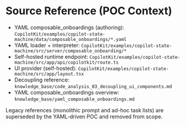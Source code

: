 # Source Reference (POC Context)
- YAML composable_onboardings (authoring): `CopilotKit/examples/copilot-state-machine/data/composable_onboardings/*.yaml`
- YAML loader + interpreter: `CopilotKit/examples/copilot-state-machine/src/server/composable_onboarding/*`
- Self-hosted runtime endpoint: `CopilotKit/examples/copilot-state-machine/src/app/api/copilotkit/route.ts`
- UI provider (self-hosted): `CopilotKit/examples/copilot-state-machine/src/app/layout.tsx`
- Decoupling reference: `knowledge_base/code_analysis_03_decoupling_ui_components.md`
- YAML composable_onboardings overview: `knowledge_base/yaml_composable_onboardings.md`

Legacy references (monolithic prompt and ad-hoc task lists) are superseded by the YAML-driven POC and removed from scope.
